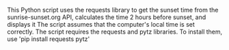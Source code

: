 This Python script uses the requests library to get the sunset time from the sunrise-sunset.org API, calculates the time 2 hours before sunset, and displays it
The script assumes that the computer's local time is set correctly.
The script requires the requests and pytz libraries. To install them, use 'pip install requests pytz'
